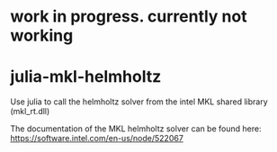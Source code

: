 # work in progress. currently not working

# julia-mkl-helmholtz
Use julia to call the helmholtz solver from the intel MKL shared library (mkl_rt.dll) 

The documentation of the MKL helmholtz solver can be found here: https://software.intel.com/en-us/node/522067

